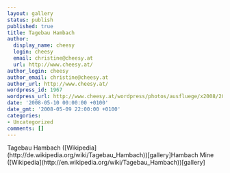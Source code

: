 ```yaml
---
layout: gallery
status: publish
published: true
title: Tagebau Hambach
author:
  display_name: cheesy
  login: cheesy
  email: christine@cheesy.at
  url: http://www.cheesy.at/
author_login: cheesy
author_email: christine@cheesy.at
author_url: http://www.cheesy.at/
wordpress_id: 1967
wordpress_url: http://www.cheesy.at/wordpress/photos/ausfluege/x2008/2008-05/tagebau-hambach/
date: '2008-05-10 00:00:00 +0100'
date_gmt: '2008-05-09 22:00:00 +0100'
categories:
- Uncategorized
comments: []
---
```

<!--:de-->Tagebau Hambach ([Wikipedia](http://de.wikipedia.org/wiki/Tagebau_Hambach))[gallery]<!--:--><!--:en-->Hambach Mine ([Wikipedia](http://en.wikipedia.org/wiki/Tagebau_Hambach))[gallery]<!--:-->
